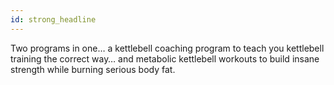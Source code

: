 ```yaml
---
id: strong_headline
---
```


Two programs in one… a kettlebell coaching program to teach you kettlebell training the correct way… and metabolic kettlebell workouts to build insane strength while burning serious body fat.

